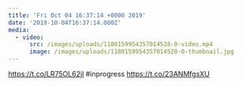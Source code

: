 ```yaml
---
title: 'Fri Oct 04 16:37:14 +0000 2019'
date: '2019-10-04T16:37:14.000Z'
media:
  - video:
      src: /images/uploads/1180159954357014528-0-video.mp4
      image: /images/uploads/1180159954357014528-0-thumbnail.jpg
---
```

https://t.co/LR75OL62jl #inprogress https://t.co/23ANMfgsXU
